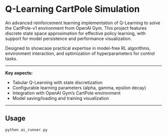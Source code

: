 # Q-Learning CartPole Simulation

An advanced reinforcement learning implementation of Q-Learning to solve the CartPole-v1 environment from OpenAI Gym. This project features discrete state space approximation for effective policy learning, with support for model persistence and performance visualization.

Designed to showcase practical expertise in model-free RL algorithms, environment interaction, and optimization of hyperparameters for control tasks.

---

**Key aspects:**  
- Tabular Q-Learning with state discretization  
- Configurable learning parameters (alpha, gamma, epsilon decay)  
- Integration with OpenAI Gym’s CartPole environment  
- Model saving/loading and training visualization  

---

## Usage

```bash
python ai_runner.py
